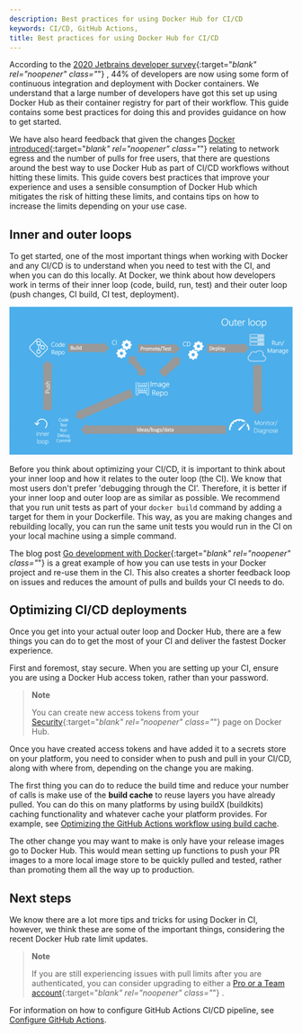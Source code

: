 ```yaml
---
description: Best practices for using Docker Hub for CI/CD
keywords: CI/CD, GitHub Actions,
title: Best practices for using Docker Hub for CI/CD
---
```


According to the [2020 Jetbrains developer survey](https://www.jetbrains.com/lp/devecosystem-2020/){:target="_blank" rel="noopener" class="_"} , 44% of developers are now using some form of continuous integration and deployment with Docker containers. We understand that a large number of developers have got this set up using Docker Hub as their container registry for part of their workflow. This guide contains some best practices for doing this and provides guidance on how to get started.

We have also heard feedback that given the changes [Docker introduced](https://www.docker.com/blog/scaling-docker-to-serve-millions-more-developers-network-egress/){:target="_blank" rel="noopener" class="_"} relating to network egress and the number of pulls for free users, that there are questions around the best way to use Docker Hub as part of CI/CD workflows without hitting these limits. This guide covers best practices that improve your experience and uses a sensible consumption of Docker Hub which mitigates the risk of hitting these limits, and contains tips on how to increase the limits depending on your use case.

## Inner and outer loops

To get started, one of the most important things when working with Docker and any CI/CD is to understand when you need to test with the CI, and when you can do this locally. At Docker, we think about how developers work in terms of their inner loop (code, build, run, test) and their outer loop (push changes, CI build, CI test, deployment).

![CI/CD inner and outer loop](images/inner-outer-loop.png)

Before you think about optimizing your CI/CD, it is important to think about your inner loop and how it relates to the outer loop (the CI). We know that most users don't prefer 'debugging through the CI’. Therefore, it is better if your inner loop and outer loop are as similar as possible. We recommend that you run unit tests as part of your `docker build` command by adding a target for them in your Dockerfile. This way, as you are making changes and rebuilding locally, you can run the same unit tests you would run in the CI on your local machine using a simple command.

The blog post [Go development with Docker](https://www.docker.com/blog/tag/go-env-series/){:target="_blank" rel="noopener" class="_"} is a great example of how you can use tests in your Docker project and re-use them in the CI. This also creates a shorter feedback loop on issues and reduces the amount of pulls and builds your CI needs to do.

## Optimizing CI/CD deployments

Once you get into your actual outer loop and Docker Hub, there are a few things you can do to get the most of your CI and deliver the fastest Docker experience.

First and foremost, stay secure. When you are setting up your CI, ensure you are using a Docker Hub access token, rather than your password.

  > **Note**
  >
  > You can create new access tokens from your [Security](https://hub.docker.com/settings/security){:target="_blank" rel="noopener" class="_"}  page on Docker Hub.

Once you have created access tokens and have added it to a secrets store on your platform, you need to consider when to push and pull in your CI/CD, along with where from, depending on the change you are making.

The first thing you can do to reduce the build time and reduce your number of calls is make use of the **build cache** to reuse layers you have already pulled. You can do this on many platforms by using buildX (buildkits) caching functionality and whatever cache your platform provides. For example, see [Optimizing the GitHub Actions workflow using build cache](../github-actions#optimizing-the-workflow).

The other change you may want to make is only have your release images go to Docker Hub. This would mean setting up functions to push your PR images to a more local image store to be quickly pulled and tested, rather than promoting them all the way up to production.

## Next steps

We know there are a lot more tips and tricks for using Docker in CI, however, we think these are some of the important things, considering the recent Docker Hub rate limit updates.

  > **Note**
  >
  > If you are still experiencing issues with pull limits after you are authenticated, you can consider upgrading to either a [Pro or a Team account](https://www.docker.com/pricing){:target="_blank" rel="noopener" class="_"} .

For information on how to configure GitHub Actions CI/CD pipeline, see [Configure GitHub Actions](github-actions.md).
